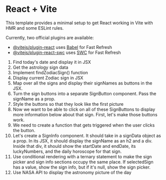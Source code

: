 # React + Vite

This template provides a minimal setup to get React working in Vite with HMR and some ESLint rules.

Currently, two official plugins are available:

- [@vitejs/plugin-react](https://github.com/vitejs/vite-plugin-react/blob/main/packages/plugin-react/README.md) uses [Babel](https://babeljs.io/) for Fast Refresh
- [@vitejs/plugin-react-swc](https://github.com/vitejs/vite-plugin-react-swc) uses [SWC](https://swc.rs/) for Fast Refresh

1. Find today's date and display it in JSX
1. Get the astrology sign data
1. Implement findZodiacSign() function
1. Display current Zodiac sign in JSX
1. Map over all the signs and display their signNames as buttons in the JSX.
1. Turn the sign buttons into a separate SignButton component. Pass the signName as a prop.
1. Style the buttons so that they look like the first picture
1. Now we want to be able to click on all of these SignButtons to display more information below about that sign. First, let's make those buttons work.
1. We need to create a function that gets triggered when the user clicks the button.
1. Let's create a SignInfo component. It should take in a signData object as a prop. In its JSX, it should display the signName as an h2 and a div. Inside that div, it should show the startDate and endDate, its luckyNumbers, and the daily horoscope for that sign.
1. Use conditional rendering with a ternary statement to make the sign picker and sign info sections occupy the same place. If selectedSign has a value, show the sign info, but if it's null, show the sign picker.
1. Use NASA API to display the astronomy picture of the day
